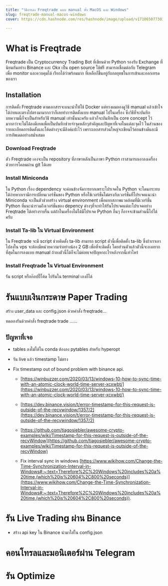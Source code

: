 ```yaml
---
title: "วิธีการลง Freqtrade แบบ manual ทั้ง MacOS และ Windows"
slug: freqtrade-manual-macos-windows
cover: https://cdn.hashnode.com/res/hashnode/image/upload/v1710650773034/dd8ff552-fdf2-4989-b98b-e83789e9ec58.webp

---
```


# What is Freqtrade

Freqtrade เป็น Cryptocurrency Trading Bot ที่เขียนด้วย Python รองรับ Exchange ที่นิยมกันอย่าง Binance และ Okx เป็น open source ใช้ฟรี สามารถเชื่อมต่อกับ Telegram เพื่อ monitor และควบคุมได้ เรียกได้ว่าพร้อมมาก ที่เหลือก็ขึ้นอยู่กับกลยุทธในการเข้าและออกเทรดของเรา

## Installation

การติดตั้ง Freqtrade ตามเอกสารจะแนะนำให้ใช้ Docker แต่ทางผมลองดูวิธี manual แล้วเข้าใจได้ง่ายและตรงไปตรงมามากกว่าก็เลยทำการติดตั้งแบบ manual ไปในเครื่อง ซึ่งวิธีที่จะบันทึกบทความนี้ก็จะเป็นสำหรับวิธี manual เท่านั้นนะครับ แล้วก็จะบันทึกเป็น core concept ไว้มากกว่าจะไม่ได้ลงดีเทลเพื่อเป็นบันทึกช่วยจำจุดหลักๆสำคัญและปัญหาที่เจอในแต่ละจุดไว้ ในส่วนของรายละเอียดการติดตั้งและโค้ดต่างๆจะมีลิงค์แปะไว้ เพราะเอกสารส่วนใหญ่จะเขียนไว้ค่อนข้างดีและมีการอัพเดตอย่างสม่ำเสมอ

### Download Freqtrade

ตัว Freqtrade เองจะเป็น repository ที่ภาษาหลักเป็นภาษา Python เราสามารถเอาลงเครื่องด้วยการโคลนผ่าน git ได้เลย

### Install Miniconda

ใน Python เรื่อง dependency จะค่อนข้างจัดการยากเพราะโปรเจคใน Python จะโดนกระทบได้ง่ายหากเรามีการเปลี่ยนเวอร์ชั่นของ Python หรือใช้เวอร์ชั่นไม่ตรงกับเวอร์ชั่นที่โปรเจคแนะนำ Miniconda จะเป็นตัวช่วยสร้าง virtual environment เพื่อแยกสภาพแวดล้อมที่มีเวอร์ชั่น Python ที่แนะนำรวมถึงเวอร์ชั่นของ depency ต่างๆที่จะทำให้รันโปรเจคแต่ละโปรเจคอย่าง Freqtrade ได้อย่างราบรื่น แต่ถ้าในเครื่องไม่ได้มีโปรเจค Python อื่นๆ ก็อาจจะข้ามส่วนนี้ไปได้ครับ

### Install Ta-lib ใน Virtual Environment

ใน Freqtrade จะมี script ช่วยติดตั้ง ta-lib สามารถ script ตัวนี้เพื่อติดตั้ง ta-lib ซึ่งถ้าเราเอาไปลงใน vps จะต้องมีหน่วยความจำอย่างน้อง 2 GB เพื่อที่จะติดตั้ง โดยส่วนตัวแล้วตัวนี้จะลงอยากที่สุดในการลงแบบ manual ถ้าลงตัวนี้ได้ก็จะไม่ค่อยเจอปัญหาอะไรหลังจากนี้เท่าไหร่

### Install Freqtrade ใน Virtual Environment

รัน script หรือก๊อปปี้โค้ด ไปรันใน terminal เองก็ได้

# รันแบบเงินกระดาษ Paper Trading

สร้าง user\_data และ config.json ด้วยคำสั่ง freqtrade...

ทดลองรันด้วยคำสั่ง freqtrade trade ......

## ปัญหาที่เจอ

* tables ลงไม่ได้ใน conda ต้องลง pytables สำหรับ hyperopt
    
* รัน live แล้ว timestamp ไม่ตรง
    
* Fix timestamp out of bound problem with binance api.
    
    * [https://winbuzzer.com/2020/03/13/windows-10-how-to-sync-time-with-an-atomic-clock-world-time-server-xcxwbt/](https://winbuzzer.com/2020/03/13/windows-10-how-to-sync-time-with-an-atomic-clock-world-time-server-xcxwbt/)
        
    * [https://dev.binance.vision/t/error-timestamp-for-this-request-is-outside-of-the-recvwindow/1357/2](https://dev.binance.vision/t/error-timestamp-for-this-request-is-outside-of-the-recvwindow/1357/2)
        
    * [https://github.com/tiagosiebler/awesome-crypto-examples/wiki/Timestamp-for-this-request-is-outside-of-the-recvWindow](https://github.com/tiagosiebler/awesome-crypto-examples/wiki/Timestamp-for-this-request-is-outside-of-the-recvWindow)
        
    * Fix interval sync in windows [https://www.wikihow.com/Change-the-Time-Synchronization-Interval-in-Windows#:~:text=Therefore%2C%20Windows%20includes%20a%20time,(which%20is%20604%2C800%20seconds)](https://www.wikihow.com/Change-the-Time-Synchronization-Interval-in-Windows#:~:text=Therefore%2C%20Windows%20includes%20a%20time,(which%20is%20604%2C800%20seconds)).
        

# รัน Live Trading ผ่าน Binance

* สร้าง api key ใน Binance นำมาใส่ใน config.json
    

# คอนโทรลและมอนิเตอร์ผ่าน Telegram

# รัน Optimize